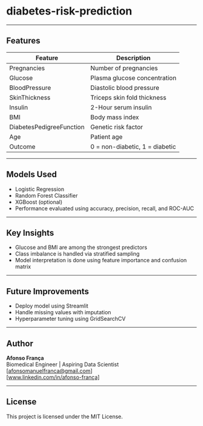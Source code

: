 # diabetes-risk-prediction


---

## Features

| Feature | Description |
|---------|-------------|
| Pregnancies | Number of pregnancies |
| Glucose | Plasma glucose concentration |
| BloodPressure | Diastolic blood pressure |
| SkinThickness | Triceps skin fold thickness |
| Insulin | 2-Hour serum insulin |
| BMI | Body mass index |
| DiabetesPedigreeFunction | Genetic risk factor |
| Age | Patient age |
| Outcome | 0 = non-diabetic, 1 = diabetic |

---

## Models Used

- Logistic Regression
- Random Forest Classifier
- XGBoost (optional)
- Performance evaluated using accuracy, precision, recall, and ROC-AUC

---

## Key Insights

- Glucose and BMI are among the strongest predictors
- Class imbalance is handled via stratified sampling
- Model interpretation is done using feature importance and confusion matrix

---

## Future Improvements

- Deploy model using Streamlit
- Handle missing values with imputation
- Hyperparameter tuning using GridSearchCV

---

## Author

**Afonso França**  
Biomedical Engineer | Aspiring Data Scientist  
[afonsomanuelfranca@gmail.com]  
[www.linkedin.com/in/afonso-frança]  

---

## License

This project is licensed under the MIT License.
